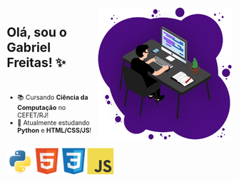 

 <img align="right" src="Github-README_3.png" width="300" height="300">
 
<div>
 <h1>Olá, sou o Gabriel Freitas! ✨</h1>
 
 <br>

 - 📚 Cursando **Ciência da Computação** no CEFET/RJ!
 - 📝 Atualmente estudando **Python** e **HTML/CSS/JS**!

 <br>
 <sup>
  <img  align="left" height="60" width="60" src="https://raw.githubusercontent.com/devicons/devicon/master/icons/python/python-original.svg">
  <img  align="left" height="60" width="60" src="https://raw.githubusercontent.com/devicons/devicon/master/icons/html5/html5-original.svg">
  <img  align="left" height="60" width="60" src="https://raw.githubusercontent.com/devicons/devicon/master/icons/css3/css3-original.svg">
  <img  align="left" height="60" width="60" src="https://raw.githubusercontent.com/devicons/devicon/master/icons/javascript/javascript-original.svg">
 </sup>
</div>
